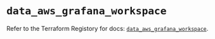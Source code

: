 # `data_aws_grafana_workspace`

Refer to the Terraform Registory for docs: [`data_aws_grafana_workspace`](https://www.terraform.io/docs/providers/aws/d/grafana_workspace).
